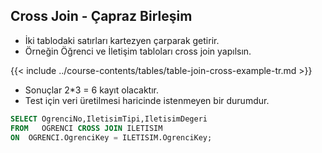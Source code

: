 ## Cross Join  - Çapraz Birleşim



- İki tablodaki satırları kartezyen çarparak getirir.
- Örneğin Öğrenci ve İletişim tabloları cross join yapılsın.

{{< include ../course-contents/tables/table-join-cross-example-tr.md >}}


- Sonuçlar 2*3 = 6 kayıt olacaktır.
- Test için veri üretilmesi haricinde istenmeyen bir durumdur. 


``` sql
SELECT OgrenciNo,IletisimTipi,IletisimDegeri
FROM   OGRENCI CROSS JOIN ILETISIM
ON  OGRENCI.OgrenciKey = ILETISIM.OgrenciKey;
```


